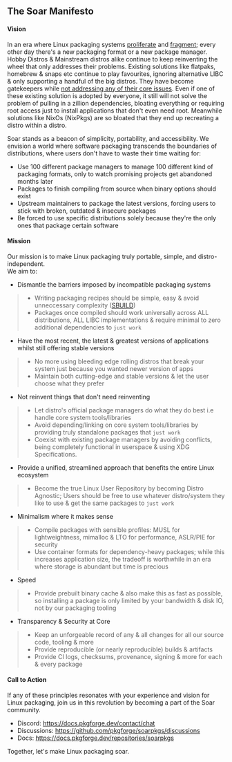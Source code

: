 ## The Soar Manifesto

#### Vision
In an era where Linux packaging systems [proliferate](https://www.dedoimedo.com/computers/linux-fragmentation-sum-egos.html) and [fragment](https://gist.github.com/bureado/792037b71229db3c37975e70e8a9c54a); every other day there's a new packaging format or a new package manager. Hobby Distros & Mainstream distros alike continue to keep reinventing the wheel that only addresses their problems. Existing solutions like flatpaks, homebrew & snaps etc continue to play favourites, ignoring alternative LIBC & only supporting a handful of the big distros. They have become gatekeepers while [not addressing any of their core issues](https://youtu.be/4WuYGcs0t6I). Even if one of these existing solution is adopted by everyone, it still will not solve the problem of pulling in a zillion dependencies, bloating everything or requiring root access just to install applications that don't even need root. Meanwhile solutions like NixOs (NixPkgs) are so bloated that they end up recreating a distro within a distro.<br>

Soar stands as a beacon of simplicity, portability, and accessibility. We envision a world where software packaging transcends the boundaries of distributions, where users don't have to waste their time waiting for:
- Use 100 different package managers to manage 100 different kind of packaging formats, only to watch promising projects get abandoned months later
- Packages to finish compiling from source when binary options should exist
- Upstream maintainers to package the latest versions, forcing users to stick with broken, outdated & insecure packages
- Be forced to use specific distributions solely because they're the only ones that package certain software

#### Mission
Our mission is to make Linux packaging truly portable, simple, and distro-independent.<br>
We aim to:
- Dismantle the barriers imposed by incompatible packaging systems
> - Writing packaging recipes should be simple, easy & avoid unneccessary complexity ([SBUILD](https://docs.pkgforge.dev/sbuild/introduction))
> - Packages once compiled should work universally across ALL distributions, ALL LIBC implementations & require minimal to zero additional dependencies to `just work`
- Have the most recent, the latest & greatest versions of applications whilst still offering stable versions
> - No more using bleeding edge rolling distros that break your system just because you wanted newer version of apps
> - Maintain both cutting-edge and stable versions & let the user choose what they prefer
- Not reinvent things that don't need reinventing
> - Let distro's official package managers do what they do best i.e handle core system tools/libraries
> - Avoid depending/linking on core system tools/libraries by providing truly standalone packages that `just work`
> - Coexist with existing package managers by avoiding conflicts, being completely functional in userspace & using XDG Specifications.
- Provide a unified, streamlined approach that benefits the entire Linux ecosystem
> - Become the true Linux User Repository by becoming Distro Agnostic; Users should be free to use whatever distro/system they like to use & get the same packages to `just work`
- Minimalism where it makes sense
> - Compile packages with sensible profiles: MUSL for lightweightness, mimalloc & LTO for performance, ASLR/PIE for security
> - Use container formats for dependency-heavy packages; while this increases application size, the tradeoff is worthwhile in an era where storage is abundant but time is precious
- Speed
> - Provide prebuilt binary cache & also make this as fast as possible, so installing a package is only limited by your bandwidth & disk IO, not by our packaging tooling
- Transparency & Security at Core
> - Keep an unforgeable record of any & all changes for all our source code, tooling & more
> - Provide reproducible (or nearly reproducible) builds & artifacts
> - Provide CI logs, checksums, provenance, signing & more for each & every package

#### Call to Action
If any of these principles resonates with your experience and vision for Linux packaging, join us in this revolution by becoming a part of the Soar community.<br>
- Discord: https://docs.pkgforge.dev/contact/chat
- Discussions: https://github.com/pkgforge/soarpkgs/discussions
- Docs: https://docs.pkgforge.dev/repositories/soarpkgs

Together, let's make Linux packaging soar.
